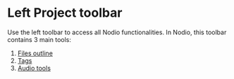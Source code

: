 

# Left Project toolbar 

Use the left toolbar to access all Nodio functionalities. In Nodio, this toolbar contains 3 main tools: 

 1. [Files outline](#filesOutlinePanel) 
 2. [Tags](#tagsTools)
 3. [Audio tools](#audioTools) 
